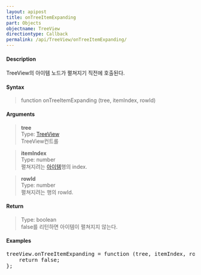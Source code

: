 ```yaml
---
layout: apipost
title: onTreeItemExpanding
part: Objects
objectname: TreeView
directiontype: Callback
permalink: /api/TreeView/onTreeItemExpanding/
---
```



#### Description

 TreeView의 아이템 노드가 펼쳐지기 직전에 호출된다.

#### Syntax

> function onTreeItemExpanding (tree, itemIndex, rowId)

#### Arguments

> **tree**  
> Type: [TreeView](/api/TreeView/)  
> TreeView컨트롤  

> **itemIndex**  
> Type: number  
> 펼쳐지려는 [아이템](/api/features/Grid%20Item/)행의 index.

> **rowId**  
> Type: number  
> 펼쳐지려는 행의 rowId.  

#### Return

> Type: boolean  
> false를 리턴하면 아이템이 펼쳐지지 않는다.  

#### Examples 

<pre class="prettyprint">
treeView.onTreeItemExpanding = function (tree, itemIndex, rowId) {
    return false;
};
</pre>


